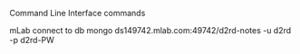Command Line Interface commands

mLab
connect to db mongo ds149742.mlab.com:49742/d2rd-notes -u d2rd -p d2rd-PW


